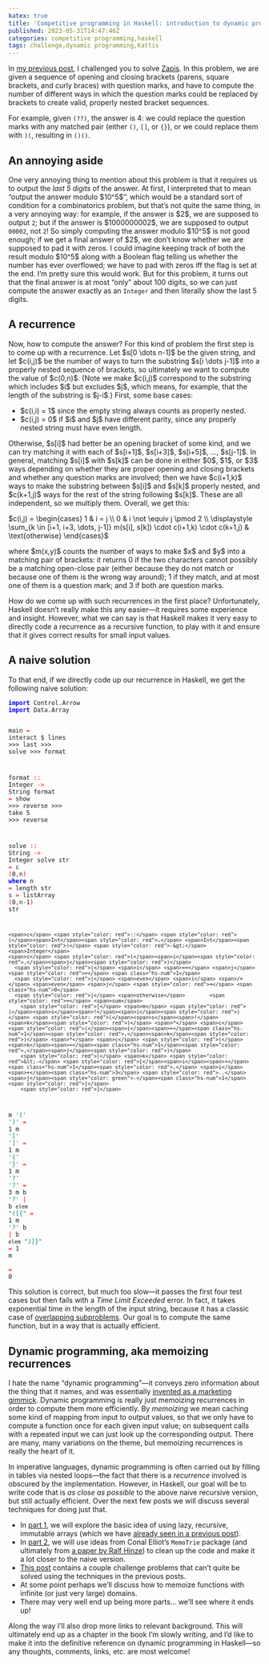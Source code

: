 ```yaml
---
katex: true
title: 'Competitive programming in Haskell: introduction to dynamic programming'
published: 2023-05-31T14:47:46Z
categories: competitive programming,haskell
tags: challenge,dynamic programming,Kattis
---
```


<p>In <a href="https://byorgey.github.io/blog/posts/2023/05/24/competitive-programming-in-haskell-parsing-with-an-nfa.html">my previous post</a>, I challenged you to solve <a href="https://open.kattis.com/problems/zapis">Zapis</a>. In this problem, we are given a sequence of opening and closing brackets (parens, square brackets, and curly braces) with question marks, and have to compute the number of different ways in which the question marks could be replaced by brackets to create valid, properly nested bracket sequences.</p>
<p>For example, given <code>(??)</code>, the answer is 4: we could replace the question marks with any matched pair (either <code>()</code>, <code>[]</code>, or <code>{}</code>), or we could replace them with <code>)(</code>, resulting in <code>()()</code>.</p>
<h2 id="an-annoying-aside">An annoying aside</h2>
<p>One very annoying thing to mention about this problem is that it requires us to output the <em>last 5 digits</em> of the answer. At first, I interpreted that to mean “output the answer modulo $10^5$”, which would be a standard sort of condition for a combinatorics problem, but that’s not quite the same thing, in a very annoying way: for example, if the answer is $2$, we are supposed to output <code>2</code>; but if the answer is $1000000002$, we are supposed to output <code>00002</code>, not <code>2</code>! So simply computing the answer modulo $10^5$ is not good enough; if we get a final answer of $2$, we don’t know whether we are supposed to pad it with zeros. I could imagine keeping track of both the result modulo $10^5$ along with a Boolean flag telling us whether the number has ever overflowed; we have to pad with zeros iff the flag is set at the end. I’m pretty sure this would work. But for this problem, it turns out that the final answer is at most “only” about 100 digits, so we can just compute the answer exactly as an <code>Integer</code> and then literally show the last 5 digits.</p>
<h2 id="a-recurrence">A recurrence</h2>
<p>Now, how to compute the answer? For this kind of problem the first step is to come up with a recurrence. Let $s[0 \dots n-1]$ be the given string, and let $c(i,j)$ be the number of ways to turn the substring $s[i \dots j-1]$ into a properly nested sequence of brackets, so ultimately we want to compute the value of $c(0,n)$. (Note we make $c(i,j)$ correspond to the substring which includes $i$ but excludes $j$, which means, for example, that the length of the substring is $j-i$.) First, some base cases:</p>
<ul>
<li>$c(i,i) = 1$ since the empty string always counts as properly nested.</li>
<li>$c(i,j) = 0$ if $i$ and $j$ have different parity, since any properly nested string must have even length.</li>
</ul>
<p>Otherwise, $s[i]$ had better be an opening bracket of some kind, and we can try matching it with each of $s[i+1]$, $s[i+3]$, $s[i+5]$, …, $s[j-1]$. In general, matching $s[i]$ with $s[k]$ can be done in either $0$, $1$, or $3$ ways depending on whether they are proper opening and closing brackets and whether any question marks are involved; then we have $c(i+1,k)$ ways to make the substring between $s[i]$ and $s[k]$ properly nested, and $c(k+1,j)$ ways for the rest of the string following $s[k]$. These are all independent, so we multiply them. Overall, we get this:</p>
<p>$c(i,j) = \begin{cases} 1 & i = j \\ 0 & i \not \equiv j \pmod 2 \\ \displaystyle \sum_{k \in [i+1, i+3, \dots, j-1]} m(s[i], s[k]) \cdot c(i+1,k) \cdot c(k+1,j) & \text{otherwise} \end{cases}$</p>
<p>where $m(x,y)$ counts the number of ways to make $x$ and $y$ into a matching pair of brackets: it returns 0 if the two characters cannot possibly be a matching open-close pair (either because they do not match or because one of them is the wrong way around); 1 if they match, and at most one of them is a question mark; and 3 if both are question marks.</p>
<p>How do we come up with such recurrences in the first place? Unfortunately, Haskell doesn’t really make this any easier—it requires some experience and insight. However, what we can say is that Haskell makes it very easy to directly code a recurrence as a recursive function, to play with it and ensure that it gives correct results for small input values.</p>
<h2 id="a-naive-solution">A naive solution</h2>
<p>To that end, if we directly code up our recurrence in Haskell, we get the following naive solution:</p>
<pre class="sourceCode haskell"><code class="sourceCode haskell"><span style="color: blue;font-weight: bold">import</span> <span>Control.Arrow</span>
<span style="color: blue;font-weight: bold">import</span> <span>Data.Array</span>

<span>main</span> <span style="color: red">=</span> <span>interact</span> <span>$</span> <span>lines</span> <span>&gt;&gt;&gt;</span> <span>last</span> <span>&gt;&gt;&gt;</span> <span>solve</span> <span>&gt;&gt;&gt;</span> <span>format</span>

<span>format</span> <span style="color: red">::</span> <span>Integer</span> <span style="color: red">-&gt;</span> <span>String</span>
<span>format</span> <span style="color: red">=</span> <span>show</span> <span>&gt;&gt;&gt;</span> <span>reverse</span> <span>&gt;&gt;&gt;</span> <span>take</span> <span class="hs-num">5</span> <span>&gt;&gt;&gt;</span> <span>reverse</span>

<span>solve</span> <span style="color: red">::</span> <span>String</span> <span style="color: red">-&gt;</span> <span>Integer</span>
<span>solve</span> <span>str</span> <span style="color: red">=</span> <span>c</span> <span style="color: red">(</span><span class="hs-num">0</span><span style="color: red">,</span><span>n</span><span style="color: red">)</span>
  <span style="color: blue;font-weight: bold">where</span>
    <span>n</span> <span style="color: red">=</span> <span>length</span> <span>str</span>
    <span>s</span> <span style="color: red">=</span> <span>listArray</span> <span style="color: red">(</span><span class="hs-num">0</span><span style="color: red">,</span><span>n</span><span style="color: green">-</span><span class="hs-num">1</span><span style="color: red">)</span> <span>str</span>

    <span>c</span> <span style="color: red">::</span> <span style="color: red">(</span><span>Int</span><span style="color: red">,</span> <span>Int</span><span style="color: red">)</span> <span style="color: red">-&gt;</span> <span>Integer</span>
    <span>c</span> <span style="color: red">(</span><span>i</span><span style="color: red">,</span><span>j</span><span style="color: red">)</span>
      <span style="color: red">|</span> <span>i</span> <span>==</span> <span>j</span>           <span style="color: red">=</span> <span class="hs-num">1</span>
      <span style="color: red">|</span> <span>even</span> <span>i</span> <span>/=</span> <span>even</span> <span>j</span> <span style="color: red">=</span> <span class="hs-num">0</span>
      <span style="color: red">|</span> <span>otherwise</span>        <span style="color: red">=</span> <span>sum</span>
        <span style="color: red">[</span> <span>m</span> <span style="color: red">(</span><span>s</span><span>!</span><span>i</span><span style="color: red">)</span> <span style="color: red">(</span><span>s</span><span>!</span><span>k</span><span style="color: red">)</span> <span>*</span> <span>c</span> <span style="color: red">(</span><span>i</span><span>+</span><span class="hs-num">1</span><span style="color: red">,</span><span>k</span><span style="color: red">)</span> <span>*</span> <span>c</span> <span style="color: red">(</span><span>k</span><span>+</span><span class="hs-num">1</span><span style="color: red">,</span><span>j</span><span style="color: red">)</span>
        <span style="color: red">|</span> <span>k</span> <span style="color: red">&lt;-</span> <span style="color: red">[</span><span>i</span><span>+</span><span class="hs-num">1</span><span style="color: red">,</span> <span>i</span><span>+</span><span class="hs-num">3</span> <span style="color: red">..</span> <span>j</span><span style="color: green">-</span><span class="hs-num">1</span><span style="color: red">]</span>
        <span style="color: red">]</span>

<span>m</span> <span style="color: teal">'('</span> <span style="color: teal">')'</span>                <span style="color: red">=</span> <span class="hs-num">1</span>
<span>m</span> <span style="color: teal">'['</span> <span style="color: teal">']'</span>                <span style="color: red">=</span> <span class="hs-num">1</span>
<span>m</span> <span style="color: teal">'{'</span> <span style="color: teal">'}'</span>                <span style="color: red">=</span> <span class="hs-num">1</span>
<span>m</span> <span style="color: teal">'?'</span> <span style="color: teal">'?'</span>                <span style="color: red">=</span> <span class="hs-num">3</span>
<span>m</span> <span>b</span> <span style="color: teal">'?'</span> <span style="color: red">|</span> <span>b</span> <span>`elem`</span> <span style="color: teal">"([{"</span> <span style="color: red">=</span> <span class="hs-num">1</span>
<span>m</span> <span style="color: teal">'?'</span> <span>b</span> <span style="color: red">|</span> <span>b</span> <span>`elem`</span> <span style="color: teal">")]}"</span> <span style="color: red">=</span> <span class="hs-num">1</span>
<span>m</span> <span style="color: blue;font-weight: bold">_</span> <span style="color: blue;font-weight: bold">_</span>                    <span style="color: red">=</span> <span class="hs-num">0</span></code></pre>
<p>This solution is correct, but much too slow—it passes the first four test cases but then fails with a <em>Time Limit Exceeded</em> error. In fact, it takes exponential time in the length of the input string, because it has a classic case of <a href="https://en.wikipedia.org/wiki/Overlapping_subproblems">overlapping subproblems</a>. Our goal is to compute the same function, but in a way that is actually efficient.</p>
<h2 id="dynamic-programming-aka-memoizing-recurrences">Dynamic programming, aka memoizing recurrences</h2>
<p>I hate the name “dynamic programming”—it conveys zero information about the thing that it names, and was essentially <a href="https://www.linkedin.com/pulse/origins-name-dynamic-programming-ashwin-rao/">invented as a marketing gimmick</a>. Dynamic programming is really just memoizing recurrences in order to compute them more efficiently. By <em>memoizing</em> we mean caching some kind of mapping from input to output values, so that we only have to compute a function once for each given input value; on subsequent calls with a repeated input we can just look up the corresponding output. There are many, many variations on the theme, but memoizing recurrences is really the heart of it.</p>
<p>In imperative languages, dynamic programming is often carried out by filling in tables via nested loops—the fact that there is a <em>recurrence</em> involved is obscured by the implementation. However, in Haskell, our goal will be to write code that is <em>as close as possible</em> to the above naive recursive version, but still actually efficient. Over the next few posts we will discuss several techniques for doing just that.</p>
<ul>
<li>In <a href="https://byorgey.github.io/blog/posts/2023/06/02/dynamic-programming-in-haskell-lazy-immutable-arrays.html">part 1</a>, we will explore the basic idea of using lazy, recursive, immutable arrays (which we have <a href="https://byorgey.github.io/blog/posts/2023/04/11/competitive-programming-in-haskell-topsort-via-laziness.html">already seen in a previous post</a>).</li>
<li>In <a href="https://byorgey.github.io/blog/posts/2023/06/06/dynamic-programming-in-haskell-automatic-memoization.html">part 2</a>, we will use ideas from Conal Elliot’s <code>MemoTrie</code> package (and ultimately from <a href="https://citeseerx.ist.psu.edu/doc/10.1.1.43.3272">a paper by Ralf Hinze</a>) to clean up the code and make it a lot closer to the naive version.</li>
<li><a href="https://byorgey.github.io/blog/posts/2023/06/20/competitive-programming-in-haskell-two-more-dp-challenges.html">This post</a> contains a couple challenge problems that can’t quite be solved using the techniques in the previous posts.</li>
<li>At some point perhaps we’ll discuss how to memoize functions with infinite (or just very large) domains.</li>
<li>There may very well end up being more parts… we’ll see where it ends up!</li>
</ul>
<p>Along the way I’ll also drop more links to relevant background. This will ultimately end up as a chapter in the book I’m slowly writing, and I’d like to make it into the definitive reference on dynamic programming in Haskell—so any thoughts, comments, links, etc. are most welcome!</p>

